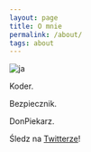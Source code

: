 ```yaml
---
layout: page
title: O mnie
permalink: /about/
tags: about
---
```


<img src="{{ site.baseurl }}/images/me.jpeg" alt="ja" class="avatar" />

Koder.

Bezpiecznik.

DonPiekarz.


Śledz na [Twitterze](https://twitter.com/donpiekarz)!



